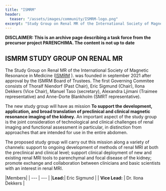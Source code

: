 ```yaml
---
title: "ISMRM"
header:
  teaser: "/assets/images/community/ISMRM-logo.png"
excerpt: "Study Group on Renal MR of the International Society of Magnetic Resonance in Medicine"
---
```


**DISCLAIMER: This is an archive page describing a task force from the precursor project PARENCHIMA. The content is not up to date**

## ISMRM STUDY GROUP ON RENAL MR

The Study Group on Renal MR of the International Society of Magnetic Resonance in Medicine ([ISMRM](https://www.ismrm.org/study-groups/) ). was founded in september 2021 after approval by the ISMRM Board of Trustees. The first Governing Commitee consists of Thoralf Niendorf (Past Chair), Eric Sigmund (Chair), Ilona Dekkers (Vice Chair), Manuel Taso (secretary), Alexandra Ljimani (Traimee representative) and Anne-Dorte Blankholm (SMRT representative).

The new study group will have as mission **To support the development, application, and broad translation of preclinical and clinical magnetic resonance imaging of the kidney.** An important aspect of the study group is the joint consideration of technological and clinical challenges of renal imaging and functional assessment in particular, in distinction from approaches that are intended for use in the entire abdomen. 

The proposed study group will carry out this mission along a variety of channels: support to ongoing development of methods of renal MRI at both the preclinical and clinical level; support clinical deployment of new and existing renal MRI tools to parenchymal and focal disease of the kidney; promote exchange and collaboration between clinicians and basic scientists with an interest in renal MRI.

|Members|
| --- | --- |
|**Lead:**| Eric Sigmund |
| **Vice Lead:** | Dr. Ilona Dekkers |